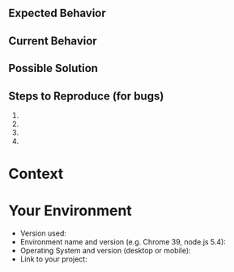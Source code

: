 <!--- Provide a general summary of the issue in the Title above -->

## Expected Behavior

<!--- If you're describing a bug, tell us what should happen -->
<!--- If you're suggesting a change/improvement, tell us how it should work -->

## Current Behavior

<!--- If describing a bug, tell us what happens instead of the expected behavior -->
<!--- If suggesting a change/improvement, explain the difference from current behavior -->

## Possible Solution

<!--- Not obligatory, but suggest a fix/reason for the bug, -->
<!--- or ideas how to implement the addition or change -->

## Steps to Reproduce (for bugs)

<!--- Provide a link to a live example, or an unambiguous set of steps to -->
<!--- reproduce this bug. Include code to reproduce, if relevant -->

1.
2.
3.
4.

# Context

<!--- How has this issue affected you? What are you trying to accomplish? -->
<!--- Providing context helps us come up with a solution that is most useful in the real world -->

# Your Environment

<!--- Include as many relevant details about the environment you experienced the bug in -->

- Version used:
- Environment name and version (e.g. Chrome 39, node.js 5.4):
- Operating System and version (desktop or mobile):
- Link to your project:
